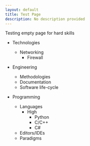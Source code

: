 ```yaml
---
layout: default
title: Test Page
description: No description provided
---
```


Testing empty page for hard skills


 - Technologies
   - Networking
     - Firewall

 - Engineering
   - Methodologies
   - Documentation
   - Software life-cycle
 - Programming
   - Languages
     - High
       - Python
       - C/C++
       - C#
   - Editors/IDEs
   - Paradigms
   
